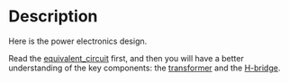 # Description

Here is the power electronics design. 

Read the [equivalent_circuit](equivalent_circuit) first, and then you will have a better understanding of the key components: the [transformer](transformer) and the [H-bridge](h-bridge).
